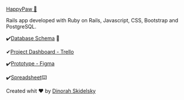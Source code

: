 [HappyPaw 🐾 ](http://www.happypaw.cloud/)

Rails app developed with Ruby on Rails, Javascript, CSS, Bootstrap and PostgreSQL.

✔️[Database Schema](https://kitt.lewagon.com/db/61777) 🔑

✔[Project Dashboard - Trello](https://trello.com/b/QTJWDdsP/happypaw)

✔️[Prototype - Figma](https://www.figma.com/file/08VIrDdqapkoPj2z9jafEQ/HappyPaw?node-id=4%3A2)

✔️[Spreadsheet](https://docs.google.com/spreadsheets/d/e/2PACX-1vQ86wfMG6LS424tmh7NlQcuIeq6D0zd3QE3Cci_pPb-3uqm6VpSlb87OJyPC_rm1kDW0rWxpugOvgR4/pubhtml)⌨️


Created whit ♥️ by [Dinorah Skidelsky](https://github.com/DinorahSkidelsky)
